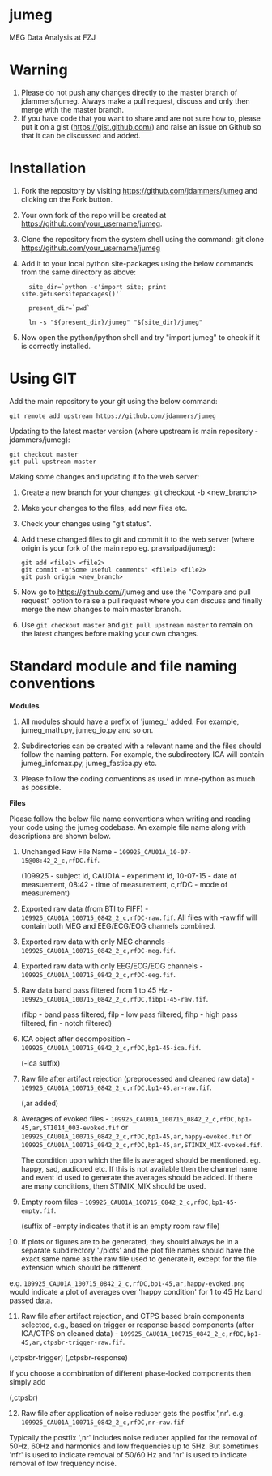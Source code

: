 jumeg
=====

MEG Data Analysis at FZJ

Warning
=======

1. Please do not push any changes directly to the master branch of jdammers/jumeg. Always make a pull request, discuss and only then merge with the master branch.
2. If you have code that you want to share and are not sure how to, please put it on a gist (https://gist.github.com/) and raise an issue on Github so that it can be discussed and added.

Installation
============

1. Fork the repository by visiting https://github.com/jdammers/jumeg and clicking on the Fork button. 
2. Your own fork of the repo will be created at https://github.com/your_username/jumeg.
3. Clone the repository from the system shell using the command:
   git clone https://github.com/your_username/jumeg
4. Add it to your local python site-packages using the below commands from the same directory as above:

   ```   site_dir=`python -c'import site; print site.getusersitepackages()'` ```

   ```   present_dir=`pwd` ```
   
   ```   ln -s "${present_dir}/jumeg" "${site_dir}/jumeg"   ```
   
5. Now open the python/ipython shell and try "import jumeg" to check if it is correctly installed. 
   

Using GIT
=========

Add the main repository to your git using the below command:
   ```
   git remote add upstream https://github.com/jdammers/jumeg
   ```
Updating to the latest master version (where upstream is main repository - jdammers/jumeg):
   ```
   git checkout master
   git pull upstream master
   ```
Making some changes and updating it to the web server: 

1. Create a new branch for your changes:
   git checkout -b <new_branch>

2. Make your changes to the files, add new files etc. 

3. Check your changes using "git status". 

4. Add these changed files to git and commit it to the web server (where origin is your fork of the main repo eg. pravsripad/jumeg):
   ```
   git add <file1> <file2>
   git commit -m"Some useful comments" <file1> <file2>
   git push origin <new_branch>
   ```
5. Now go to https://github.com/<yourname>/jumeg and use the "Compare and pull request" option to raise a pull request where you can discuss and finally merge the new changes to main master branch. 

6. Use ```git checkout master``` and ```git pull upstream master``` to remain on the latest changes before making your own changes. 

Standard module and file naming conventions
===========================================

**Modules**

1. All modules should have a prefix of 'jumeg_' added. For example, jumeg_math.py, jumeg_io.py and so on. 

2. Subdirectories can be created with a relevant name and the files should follow the naming pattern. For example, the subdirectory ICA will contain jumeg_infomax.py, jumeg_fastica.py etc.

3. Please follow the coding conventions as used in mne-python as much as possible.

**Files**

Please follow the below file name conventions when writing and reading your code using the jumeg codebase. An example file name along with descriptions are shown below. 

1. Unchanged Raw File Name - ```109925_CAU01A_10-07-15@08:42_2_c,rfDC.fif```.
   
   (109925 - subject id, CAU01A - experiment id, 10-07-15 - date of measuement, 08:42 - time of measurement, c,rfDC - mode of measurement)

2. Exported raw data (from BTI to FIFF) - ```109925_CAU01A_100715_0842_2_c,rfDC-raw.fif```.
   All files with -raw.fif will contain both MEG and EEG/ECG/EOG channels combined. 

3. Exported raw data with only MEG channels - ```109925_CAU01A_100715_0842_2_c,rfDC-meg.fif```.

4. Exported raw data with only EEG/ECG/EOG channels - ```109925_CAU01A_100715_0842_2_c,rfDC-eeg.fif```.

5. Raw data band pass filtered from 1 to 45 Hz - ```109925_CAU01A_100715_0842_2_c,rfDC,fibp1-45-raw.fif```.
   
   (fibp - band pass filtered, filp - low pass filtered, fihp - high pass filtered, fin - notch filtered)

6. ICA object after decomposition - ```109925_CAU01A_100715_0842_2_c,rfDC,bp1-45-ica.fif```.
   
   (-ica suffix)

7. Raw file after artifact rejection (preprocessed and cleaned raw data) - ```109925_CAU01A_100715_0842_2_c,rfDC,bp1-45,ar-raw.fif```.
   
   (,ar added)

8. Averages of evoked files - ```109925_CAU01A_100715_0842_2_c,rfDC,bp1-45,ar,STI014_003-evoked.fif``` or
                              ```109925_CAU01A_100715_0842_2_c,rfDC,bp1-45,ar,happy-evoked.fif``` or
                              ```109925_CAU01A_100715_0842_2_c,rfDC,bp1-45,ar,STIMIX_MIX-evoked.fif```.
   
   The condition upon which the file is averaged should be mentioned. eg. happy, sad, audicued etc. If this is not available then the channel name and event id used to generate the averages should be added. If there are many conditions, then STIMIX_MIX should be used. 

9. Empty room files - ```109925_CAU01A_100715_0842_2_c,rfDC,bp1-45-empty.fif```.
   
   (suffix of -empty indicates that it is an empty room raw file)

10. If plots or figures are to be generated, they should always be in a separate subdirectory './plots' and the plot file names should have the exact same name as the raw file used to generate it, except for the file extension which should be different. 
      
   e.g. ```109925_CAU01A_100715_0842_2_c,rfDC,bp1-45,ar,happy-evoked.png``` would indicate a plot of averages over 'happy condition' for 1 to 45 Hz band passed data. 

11. Raw file after artifact rejection, and CTPS based brain components selected, e.g., based on trigger or response based components (after ICA/CTPS on cleaned data) - ```109925_CAU01A_100715_0842_2_c,rfDC,bp1-45,ar,ctpsbr-trigger-raw.fif```.
   
   (,ctpsbr-trigger)
   (,ctpsbr-response)

If you choose a combination of different phase-locked components then simply add

   (,ctpsbr)

12. Raw file after application of noise reducer gets the postfix ',nr'. e.g. ```109925_CAU01A_100715_0842_2_c,rfDC,nr-raw.fif```

Typically the postfix ',nr' includes noise reducer applied for the removal of 50Hz, 60Hz and harmonics and low frequencies up to 5Hz. But sometimes 'nfr' is used to indicate removal of 50/60 Hz and 'nr' is used to indicate removal of low frequency noise.

